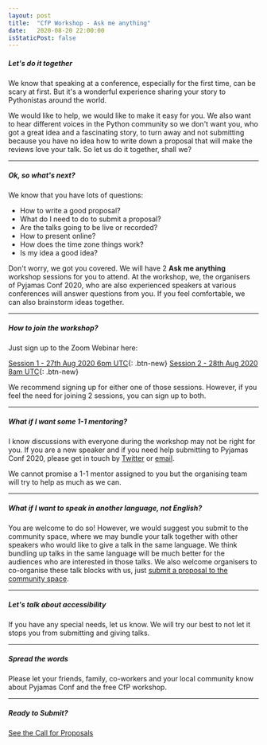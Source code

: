 ```yaml
---
layout: post
title:  "CfP Workshop - Ask me anything"
date:   2020-08-20 22:00:00
isStaticPost: false
---
```


##### Let's do it together

We know that speaking at a conference, especially for the first time, can be scary at first. But it's a wonderful experience sharing your story to Pythonistas around the world.

We would like to help, we would like to make it easy for you. We also want to hear different voices in the Python community so we don't want you, who got a great idea and a fascinating story, to turn away and not submitting because you have no idea how to write down a proposal that will make the reviews love your talk. So let us do it together, shall we?

---

##### Ok, so what's next?

We know that you have lots of questions:

* How to write a good proposal?
* What do I need to do to submit a proposal?
* Are the talks going to be live or recorded?
* How to present online?
* How does the time zone things work?
* Is my idea a good idea?

Don't worry, we got you covered. We will have 2 **Ask me anything** workshop sessions for you to attend. At the workshop, we, the organisers of Pyjamas Conf 2020, who are also experienced speakers at various conferences will answer questions from you. If you feel comfortable, we can also brainstorm ideas together.

---

##### How to join the workshop?

Just sign up to the Zoom Webinar here:

[Session 1 - 27th Aug 2020 6pm UTC](https://us02web.zoom.us/webinar/register/WN_19UStPQCQveiZiVBbdwHRg){: .btn-new}
[Session 2 - 28th Aug 2020 8am UTC](https://us02web.zoom.us/webinar/register/WN_BAGeJ_Z4QxaRsI6tDnNEvw){: .btn-new}

We recommend signing up for either one of those sessions. However, if you feel the need for joining 2 sessions, you can sign up to both.

---

##### What if I want some 1-1 mentoring?

I know discussions with everyone during the workshop may not be right for you. If you are a new speaker and if you need help submitting to Pyjamas Conf 2020, please get in touch by [Twitter](https://twitter.com/PyjamasConf) or [email](mailto:contact@pyjamas.live).

We cannot promise a 1-1 mentor assigned to you but the organising team will try to help as much as we can.

---

##### What if I want to speak in another language, not English?

You are welcome to do so! However, we would suggest you submit to the community space, where we may bundle your talk together with other speakers who would like to give a talk in the same language. We think bundling up talks in the same language will be much better for the audiences who are interested in those talks. We also welcome organisers to co-organise these talk blocks with us, just [submit a proposal to the community space](https://pyjamas.live/cfp/).

---

##### Let's talk about accessibility

If you have any special needs, let us know. We will try our best to not let it stops you from submitting and giving talks.

---

##### Spread the words

Please let your friends, family, co-workers and your local community know about Pyjamas Conf and the free CfP workshop.

---

##### Ready to Submit?

<a href="https://pyjamas.live/cfp/" class="btn btn-primary waves-effect waves-button waves-light waves-float">See the Call for Proposals</a>
